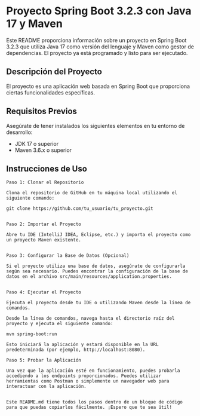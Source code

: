 # Proyecto Spring Boot 3.2.3 con Java 17 y Maven

Este README proporciona información sobre un proyecto en Spring Boot 3.2.3 que utiliza Java 17 como versión del lenguaje y Maven como gestor de dependencias. El proyecto ya está programado y listo para ser ejecutado.

## Descripción del Proyecto

El proyecto es una aplicación web basada en Spring Boot que proporciona ciertas funcionalidades específicas. 

## Requisitos Previos

Asegúrate de tener instalados los siguientes elementos en tu entorno de desarrollo:

- JDK 17 o superior
- Maven 3.6.x o superior

## Instrucciones de Uso

```plaintext
Paso 1: Clonar el Repositorio

Clona el repositorio de GitHub en tu máquina local utilizando el siguiente comando:

git clone https://github.com/tu_usuario/tu_proyecto.git


Paso 2: Importar el Proyecto

Abre tu IDE (IntelliJ IDEA, Eclipse, etc.) y importa el proyecto como un proyecto Maven existente.


Paso 3: Configurar la Base de Datos (Opcional)

Si el proyecto utiliza una base de datos, asegúrate de configurarla según sea necesario. Puedes encontrar la configuración de la base de datos en el archivo src/main/resources/application.properties.


Paso 4: Ejecutar el Proyecto

Ejecuta el proyecto desde tu IDE o utilizando Maven desde la línea de comandos. 

Desde la línea de comandos, navega hasta el directorio raíz del proyecto y ejecuta el siguiente comando:

mvn spring-boot:run

Esto iniciará la aplicación y estará disponible en la URL predeterminada (por ejemplo, http://localhost:8080).

Paso 5: Probar la Aplicación

Una vez que la aplicación esté en funcionamiento, puedes probarla accediendo a los endpoints proporcionados. Puedes utilizar herramientas como Postman o simplemente un navegador web para interactuar con la aplicación.


Este README.md tiene todos los pasos dentro de un bloque de código para que puedas copiarlos fácilmente. ¡Espero que te sea útil!
